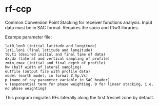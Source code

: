 # rf-ccp
Common Conversion Point Stacking for receiver functions analysis. Input data must be in SAC format. Requires the sacio and fftw3 libraries.

Exampe parameter file:

    lat0,lon0 (initial latitude and longitude)
    lat1,lon1 (final latitude and longitude)
    t0,t1 (desired initial and final time of data)
    dx,dz (lateral and vertical sampling of profile)
    zmin,zmax (initial and final depth of profile)
    hw (half width of lateral sampling)
    outfile (output file with profile data)
    model (earth model, in format Z,Vp,Vs)
    p (name of ray parameter variable in SAC header)
    v (exponential term for phase weighting. 0 for linear stacking, i.e. no phase weighting)
    
This program migrates RFs laterally along the first fresnel zone by default.
